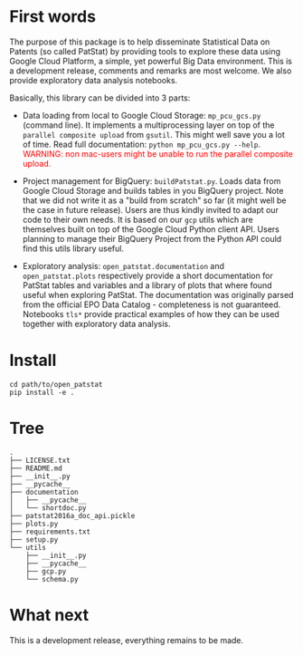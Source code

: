 

# First words

The purpose of this package is to help disseminate Statistical Data on Patents (so called PatStat) by providing tools to
explore these data using Google Cloud Platform, a simple, yet powerful Big Data environment. This is a development release,
comments and remarks are most welcome. We also provide exploratory data analysis notebooks.

Basically, this library can be divided into 3 parts:

- Data loading from local to Google Cloud Storage: `mp_pcu_gcs.py` (command line). It implements a multiprocessing layer on top of the 
`parallel composite upload` from `gsutil`. This might well save you a lot of time. Read full documentation: `python mp_pcu_gcs.py --help`.
<font color=red>WARNING: non mac-users might be unable to run the parallel composite upload.</font>

- Project management for BigQuery: `buildPatstat.py`. Loads data from Google Cloud Storage and builds tables in you BigQuery
project. Note that we did not write it as a "build from scratch" so far (it might well be the case in future release). Users are thus kindly 
invited to adapt our code to their own needs. It is based on our `gcp` utils which are themselves built on top of the Google 
Cloud Python client API. Users planning to manage their BigQuery Project from the Python API could find this utils library useful.

- Exploratory analysis: `open_patstat.documentation` and `open_patstat.plots` respectively provide a short documentation 
for PatStat tables and variables and a library of plots that where found useful when exploring PatStat. The documentation was originally parsed from 
the official EPO Data Catalog - completeness is not guaranteed. Notebooks `tls*` provide practical examples of how they can be used together with exploratory 
data analysis.


# Install

```
cd path/to/open_patstat
pip install -e .
```

# Tree

```shell
.
├── LICENSE.txt
├── README.md
├── __init__.py
├── __pycache__
├── documentation
│   ├── __pycache__
│   └── shortdoc.py
├── patstat2016a_doc_api.pickle
├── plots.py
├── requirements.txt
├── setup.py
└── utils
    ├── __init__.py
    ├── __pycache__
    ├── gcp.py
    └── schema.py
```

# What next

This is a development release, everything remains to be made.  